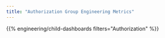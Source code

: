 ```yaml
---
title: "Authorization Group Engineering Metrics"
---
```


{{% engineering/child-dashboards filters="Authorization" %}}
